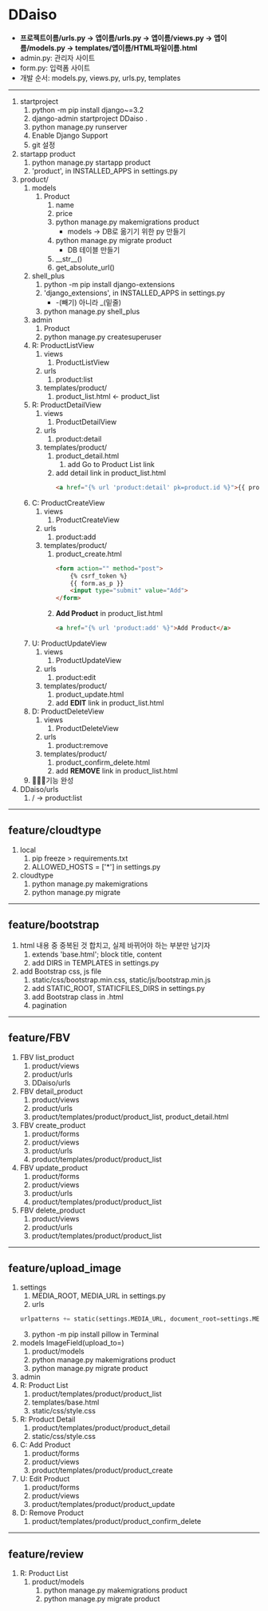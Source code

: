 # DDaiso
- **프로젝트이름/urls.py -> 앱이름/urls.py -> 앱이름/views.py -> 앱이름/models.py -> templates/앱이름/HTML파일이름.html**
- admin.py: 관리자 사이트
- form.py: 입력폼 사이트
- 개발 순서: models.py, views.py, urls.py, templates
---
1. startproject
   1. python -m pip install django~=3.2
   2. django-admin startproject DDaiso .
   3. python manage.py runserver
   4. Enable Django Support
   5. git 설정
2. startapp product
   1. python manage.py startapp product
   2. 'product', in INSTALLED_APPS in settings.py
3. product/
   1. models
      1. Product
         1. name
         2. price
         3. python manage.py makemigrations product
            - models -> DB로 옮기기 위한 py 만들기
         4. python manage.py migrate product
            - DB 테이블 만들기
         5. \_\_str\_\_()
         6. get_absolute_url()
   2. shell_plus
      1. python -m pip install django-extensions
      2. 'django_extensions', in INSTALLED_APPS in settings.py
         - -(빼기) 아니라 _(밑줄)
      3. python manage.py shell_plus
   3. admin
      1. Product
      2. python manage.py createsuperuser
   4. R: ProductListView
      1. views
         1. ProductListView
      2. urls
         1. product:list
      3. templates/product/
         1. product_list.html <- product_list
   5. R: ProductDetailView
      1. views
         1. ProductDetailView
      2. urls
         1. product:detail
      3. templates/product/
         1. product_detail.html
            1. add Go to Product List link
         2. add detail link in product_list.html
            ```html
            <a href="{% url 'product:detail' pk=product.id %}">{{ product.name }}</a>
            ```
   6. C: ProductCreateView
      1. views
         1. ProductCreateView
      2. urls
         1. product:add
      3. templates/product/
         1. product_create.html
            ```html
            <form action="" method="post">
                {% csrf_token %}
                {{ form.as_p }}
                <input type="submit" value="Add">
            </form>
            ```
         2. **Add Product** in product_list.html
            ```html
            <a href="{% url 'product:add' %}">Add Product</a>
            ```
   7. U: ProductUpdateView
      1. views
         1. ProductUpdateView
      2. urls
         1. product:edit
      3. templates/product/
         1. product_update.html
         2. add **EDIT** link in product_list.html
   8. D: ProductDeleteView
      1. views
         1. ProductDeleteView
      2. urls
         1. product:remove
      3. templates/product/
         1. product_confirm_delete.html
         2. add **REMOVE** link in product_list.html
   9. 🧨🎉✨기능 완성
4. DDaiso/urls
   1. / -> product:list
---
## feature/cloudtype
1. local
   1. pip freeze > requirements.txt
   2. ALLOWED_HOSTS = ['*'] in settings.py
2. cloudtype
   1. python manage.py makemigrations
   2. python manage.py migrate
---
## feature/bootstrap
1. html 내용 중 중복된 것 합치고, 실제 바뀌어야 하는 부분만 남기자
   1. extends 'base.html'; block title, content
   2. add DIRS in TEMPLATES in settings.py
2. add Bootstrap css, js file
   1. static/css/bootstrap.min.css, static/js/bootstrap.min.js
   2. add STATIC_ROOT, STATICFILES_DIRS in settings.py
   3. add Bootstrap class in .html
   4. pagination
---
## feature/FBV
1. FBV list_product
   1. product/views
   2. product/urls
   3. DDaiso/urls
2. FBV detail_product
   1. product/views
   2. product/urls
   3. product/templates/product/product_list, product_detail.html
3. FBV create_product
   1. product/forms
   2. product/views
   3. product/urls
   4. product/templates/product/product_list
4. FBV update_product
   1. product/forms 
   2. product/views
   3. product/urls
   4. product/templates/product/product_list
5. FBV delete_product
   1. product/views
   2. product/urls
   3. product/templates/product/product_list
---
## feature/upload_image
1. settings
   1. MEDIA_ROOT, MEDIA_URL    in settings.py
   2. urls
   ```python
   urlpatterns += static(settings.MEDIA_URL, document_root=settings.MEDIA_ROOT)
   ```
   3. python -m pip install pillow    in Terminal
2. models ImageField(upload_to=)
   1. product/models
   2. python manage.py makemigrations product
   3. python manage.py migrate product
3. admin
4. R: Product List 
   1. product/templates/product/product_list
   2. templates/base.html
   3. static/css/style.css
5. R: Product Detail
   1. product/templates/product/product_detail
   2. static/css/style.css
6. C: Add Product
   1. product/forms
   2. product/views
   3. product/templates/product/product_create
7. U: Edit Product
   1. product/forms
   2. product/views
   3. product/templates/product/product_update
8. D: Remove Product
   1. product/templates/product/product_confirm_delete
---
## feature/review
1. R: Product List
   1. product/models
      1. python manage.py makemigrations product
      2. python manage.py migrate product